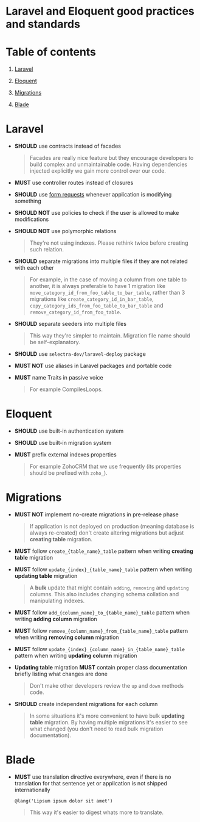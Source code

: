 Laravel and Eloquent good practices and standards
=

# Table of contents

1. [Laravel](#laravel)

2. [Eloquent](#eloquent)

3. [Migrations](#migrations)

4. [Blade](#blade)

# Laravel

- **SHOULD** use contracts instead of facades

    > Facades are really nice feature but they encourage developers to build complex and unmaintainable code. Having dependencies injected explicitly we gain more control over our code.

- **MUST** use controller routes instead of closures

- **SHOULD** use [form requests](https://laravel.com/docs/master/validation#form-request-validation) whenever application is modifying something

- **SHOULD NOT** use policies to check if the user is allowed to make modifications

- **SHOULD NOT** use polymorphic relations

    > They're not using indexes. Please rethink twice before creating such relation.

- **SHOULD** separate migrations into multiple files if they are not related with each other

    > For example, in the case of moving a column from one table to another, it is always preferable to have 1 migration like `move_category_id_from_foo_table_to_bar_table`, rather than 3 migrations like `create_category_id_in_bar_table`, `copy_category_ids_from_foo_table_to_bar_table` and `remove_category_id_from_foo_table`.

- **SHOULD** separate seeders into multiple files

    > This way they're simpler to maintain. Migration file name should be self-explanatory.

- **SHOULD** use `selectra-dev/laravel-deploy` package

- **MUST NOT** use aliases in Laravel packages and portable code

- **MUST** name Traits in passive voice

    > For example CompilesLoops.

# Eloquent

- **SHOULD** use built-in authentication system

- **SHOULD** use built-in migration system

- **MUST** prefix external indexes properties

    > For example ZohoCRM that we use frequently (its properties should be prefixed with `zoho_`).

# Migrations

- **MUST NOT** implement no-create migrations in pre-release phase

    > If application is not deployed on production (meaning database is always re-created) don't create altering migrations but adjust **creating table** migration.

- **MUST** follow `create_{table_name}_table` pattern when writing **creating table** migration

- **MUST** follow `update_{index}_{table_name}_table` pattern when writing **updating table** migration

    > A **bulk** update that might contain `adding`, `removing` and `updating` columns. This also includes changing schema collation and manipulating indexes.

- **MUST** follow `add_{column_name}_to_{table_name}_table` pattern when writing **adding column** migration

- **MUST** follow `remove_{column_name}_from_{table_name}_table` pattern when writing **removing column** migration

- **MUST** follow `update_{index}_{column_name}_in_{table_name}_table` pattern when writing **updating column** migration

- **Updating table** migration **MUST** contain proper class documentation briefly listing what changes are done

    > Don't make other developers review the `up` and `down` methods code.

- **SHOULD** create independent migrations for each column

    > In some situations it's more convenient to have bulk **updating table** migration. By having multiple migrations it's easier to see what changed (you don't need to read bulk migration documentation).

# Blade

- **MUST** use translation directive everywhere, even if there is no translation for that sentence yet or application is not shipped internationally

    ```blade
    @lang('Lipsum ipsum dolor sit amet')
    ```

    > This way it's easier to digest whats more to translate.
